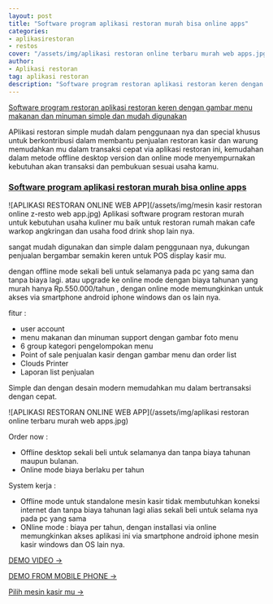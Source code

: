 ```yaml
---
layout: post
title: "Software program aplikasi restoran murah bisa online apps"
categories:
- aplikasirestoran
- restos
cover: "/assets/img/aplikasi restoran online terbaru murah web apps.jpg"
author:
- Aplikasi restoran
tag: aplikasi restoran
description: "Software program restoran aplikasi restoran keren dengan gambar menu makanan dan minuman simple dan mudah digunakan"
---
```

[Software program restoran aplikasi restoran keren dengan gambar menu makanan dan minuman simple dan mudah digunakan](/aplikasirestoran/2020/06/03/zresto.html) 

APlikasi restoran simple mudah dalam penggunaan nya dan special khusus untuk berkontribusi dalam membantu penjualan restoran kasir dan warung memudahkan mu dalam transaksi cepat via aplikasi restoran ini, kemudahan dalam metode offline desktop version dan online mode menyempurnakan kebutuhan akan transaksi dan pembukuan sesuai usaha kamu.


### **[Software program aplikasi restoran murah bisa online apps](/aplikasirestoran/2020/06/03/zresto.html)**

![APLIKASI RESTORAN ONLINE WEB APP](/assets/img/mesin kasir restoran online z-resto web app.jpg)
Aplikasi software program restoran murah untuk kebutuhan usaha kuliner mu baik untuk restoran rumah makan cafe warkop angkringan dan usaha food drink shop lain nya.

sangat mudah digunakan dan simple dalam penggunaan nya, dukungan penjualan bergambar semakin keren untuk POS display kasir mu.

dengan offline mode sekali beli untuk selamanya pada pc yang sama dan tanpa biaya lagi.
atau upgrade ke online mode dengan biaya tahunan yang murah hanya Rp.550.000/tahun , dengan online mode memungkinkan untuk akses via smartphone android iphone windows dan os lain nya.

fitur :
+ user account
+ menu makanan dan minuman support dengan gambar foto menu
+ 6 group kategori pengelompokan menu
+ Point of sale penjualan kasir dengan gambar menu dan order list
+ Clouds Printer
+ Laporan list penjualan

Simple dan dengan desain modern memudahkan mu dalam bertransaksi dengan cepat.

![APLIKASI RESTORAN ONLINE WEB APP](/assets/img/aplikasi restoran online terbaru murah web apps.jpg)

Order now :
+ Offline desktop sekali beli untuk selamanya dan tanpa biaya tahunan maupun bulanan.
+ Online mode biaya berlaku per tahun

System kerja :
+ Offline mode untuk standalone mesin kasir tidak membutuhkan koneksi internet dan tanpa biaya tahunan lagi alias sekali beli untuk selama nya pada pc yang sama
+ ONline mode : biaya per tahun, dengan installasi via online memungkinkan akses aplikasi ini via smartphone android iphone mesin kasir windows dan OS lain nya.


[DEMO VIDEO →](https://www.youtube.com/watch?v=CTiEkkZc6mU)

[DEMO FROM MOBILE PHONE →](https://www.youtube.com/watch?v=KU8RLi0m8g0)

[Pilih mesin kasir mu →](/hardware)
